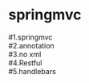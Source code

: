 # springmvc<br/>
#1.springmvc<br/>
#2.annotation<br/>
#3.no xml<br/>
#4.Restful<br/>
#5.handlebars<br/>
